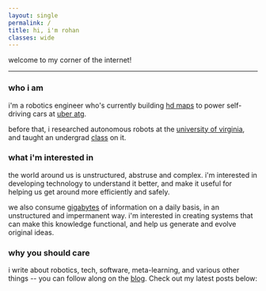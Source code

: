 ```yaml
---
layout: single
permalink: /
title: hi, i'm rohan
classes: wide
---
```

welcome to my corner of the internet!

---

### who i am
i'm a robotics engineer who's currently building [hd maps](https://www.uber.com/us/en/atg/research-and-development/mapping/) to power self-driving cars at [uber atg](https://www.uber.com/us/en/atg/).

before that, i researched autonomous robots at the [university of virginia](https://virginia.edu), and taught an undergrad [class](https://cs1501.rohanraval.com) on it.

### what i'm interested in
the world around us is unstructured, abstruse and complex. i'm interested in developing technology to understand it better, and make it useful for helping us get around more efficiently and safely.

we also consume [gigabytes](https://www.nytimes.com/2009/12/10/technology/10data.html) of information on a daily basis, in an unstructured and impermanent way. i'm interested in creating systems that can make this knowledge functional, and help us generate and evolve original ideas.

### why you should care

i write about robotics, tech, software, meta-learning, and various other things -- you can follow along on the [blog](/blog). Check out my latest posts below: